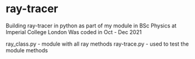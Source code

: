 # ray-tracer

Building ray-tracer in python as part of my module in BSc Physics at Imperial College London
Was coded in Oct - Dec 2021

ray_class.py - module with all ray methods
ray-trace.py - used to test the module methods